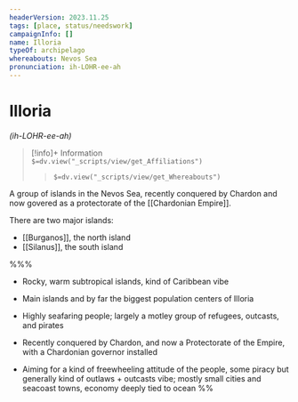 ```yaml
---
headerVersion: 2023.11.25
tags: [place, status/needswork]
campaignInfo: []
name: Illoria
typeOf: archipelago
whereabouts: Nevos Sea
pronunciation: ih-LOHR-ee-ah
---
```

# Illoria
*(ih-LOHR-ee-ah)*
>[!info]+ Information  
> `$=dv.view("_scripts/view/get_Affiliations")`  
>> `$=dv.view("_scripts/view/get_Whereabouts")`

A group of islands in the Nevos Sea, recently conquered by Chardon and now govered as a protectorate of the [[Chardonian Empire]]. 

There are two major islands:
* [[Burganos]], the north island
* [[Silanus]], the south island

%%%
- Rocky, warm subtropical islands, kind of Caribbean vibe
    
- Main islands and by far the biggest population centers of Illoria
    
- Highly seafaring people; largely a motley group of refugees, outcasts, and pirates
    
- Recently conquered by Chardon, and now a Protectorate of the Empire, with a Chardonian governor installed
    
- Aiming for a kind of freewheeling attitude of the people, some piracy but generally kind of outlaws + outcasts vibe; mostly small cities and seacoast towns, economy deeply tied to ocean
%%